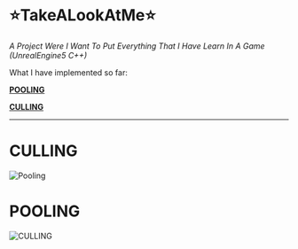 # ⭐TakeALookAtMe⭐
 *A Project Were I Want To Put Everything That I Have Learn In A Game (UnrealEngine5 C++)*

What I have implemented so far:

 [**POOLING**](#POOLING)
 
 [**CULLING**](#CULLING)

 
________________

 # CULLING
![Pooling](https://github.com/user-attachments/assets/479c5108-4443-4b27-ab5f-e6c597104f9b)


 # POOLING
![CULLING](https://github.com/user-attachments/assets/e6cf8d7c-9462-426f-89f5-337a0b606472)
